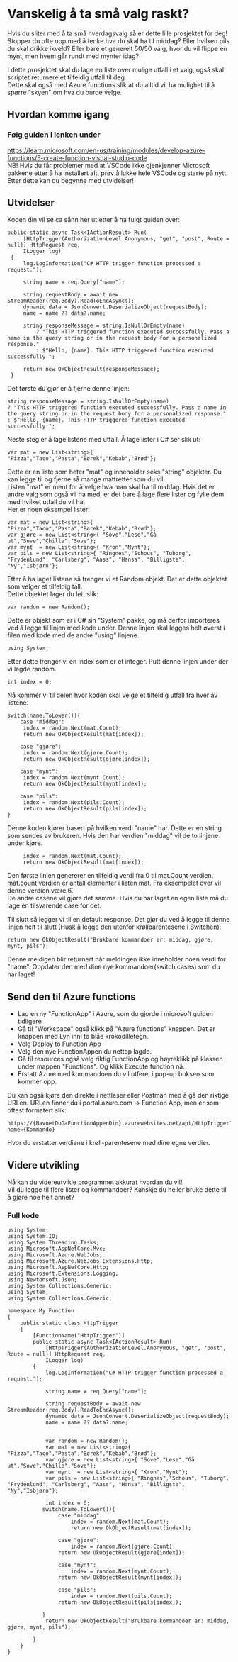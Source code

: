# Vanskelig å ta små valg raskt?
Hvis du sliter med å ta små hverdagsvalg så er dette lille prosjektet for deg!  
Stopper du ofte opp med å tenke hva du skal ha til middag? Eller hvilken pils du skal drikke ikveld? Eller bare et generelt 50/50 valg, hvor du vil flippe en mynt, men hvem går rundt med mynter idag?  
  
I dette prosjektet skal du lage en liste over mulige utfall i et valg, også skal scriptet returnere et tilfeldig utfall til deg.  
Dette skal også med Azure functions slik at du alltid vil ha mulighet til å spørre "skyen" om hva du burde velge.

## Hvordan komme igang
### Følg guiden i lenken under
https://learn.microsoft.com/en-us/training/modules/develop-azure-functions/5-create-function-visual-studio-code  
NB! Hvis du får problemer med at VSCode ikke gjenkjenner Microsoft pakkene etter å ha installert alt, prøv å lukke hele VSCode og starte på nytt.  
Etter dette kan du begynne med utvidelser!

## Utvidelser
Koden din vil se ca sånn her ut etter å ha fulgt guiden over: 
```
public static async Task<IActionResult> Run(
     [HttpTrigger(AuthorizationLevel.Anonymous, "get", "post", Route = null)] HttpRequest req,
     ILogger log)
 {
     log.LogInformation("C# HTTP trigger function processed a request.");

     string name = req.Query["name"];

     string requestBody = await new StreamReader(req.Body).ReadToEndAsync();
     dynamic data = JsonConvert.DeserializeObject(requestBody);
     name = name ?? data?.name;

     string responseMessage = string.IsNullOrEmpty(name)
         ? "This HTTP triggered function executed successfully. Pass a name in the query string or in the request body for a personalized response."
         : $"Hello, {name}. This HTTP triggered function executed successfully.";

     return new OkObjectResult(responseMessage);
 }

```
Det første du gjør er å fjerne denne linjen:
``` 
string responseMessage = string.IsNullOrEmpty(name)
? "This HTTP triggered function executed successfully. Pass a name in the query string or in the request body for a personalized response."
: $"Hello, {name}. This HTTP triggered function executed successfully.";
```

Neste steg er å lage listene med utfall. Å lage lister i C# ser slik ut:
```
var mat = new List<string>{ "Pizza","Taco","Pasta","Børek","Kebab","Brød"};          
```
Dette er en liste som heter "mat" og inneholder seks "string" objekter.
Du kan legge til og fjerne så mange mattretter som du vil.  
Listen "mat" er ment for å velge hva man skal ha til middag. Hvis det er andre valg som også vil ha med, er det bare å lage flere lister og fylle dem med hvilket utfall du vil ha.  
Her er noen eksempel lister:
```
var mat = new List<string>{ "Pizza","Taco","Pasta","Børek","Kebab","Brød"};
var gjøre = new List<string>{ "Sove","Lese","Gå ut","Sove","Chille","Sove"};
var mynt  = new List<string>{ "Kron","Mynt"};
var pils = new List<string>{ "Ringnes","Schous", "Tuborg", "Frydenlund", "Carlsberg", "Aass", "Hansa", "Billigste", "Ny","Isbjørn"};
```
Etter å ha laget listene så trenger vi et Random objekt. Det er dette objektet som velger et tilfeldig tall.  
Dette objektet lager du lett slik:
```
var random = new Random();
```
Dette er objekt som er i C# sin "System" pakke, og må derfor importeres ved å legge til linjen med kode under. Denne linjen skal legges helt øverst i filen med kode med de andre "using" linjene.
```
using System;
```
Etter dette trenger vi en index som er et integer. Putt denne linjen under der vi lagde random.
```
int index = 0;
```
Nå kommer vi til delen hvor koden skal velge et tilfeldig utfall fra hver av listene.

```
switch(name.ToLower()){
    case "middag":
     index = random.Next(mat.Count);
     return new OkObjectResult(mat[index]);

    case "gjøre":
     index = random.Next(gjøre.Count);
     return new OkObjectResult(gjøre[index]);

    case "mynt":
     index = random.Next(mynt.Count);
     return new OkObjectResult(mynt[index]);

    case "pils":
     index = random.Next(pils.Count);
     return new OkObjectResult(pils[index]);                
}
```
Denne koden kjører basert på hvilken verdi "name" har. Dette er en string som sendes av brukeren. Hvis den har verdien "middag" vil de to linjene under kjøre.
``` 
     index = random.Next(mat.Count);
     return new OkObjectResult(mat[index]);
```
Den første linjen genererer en tilfeldig verdi fra 0 til mat.Count verdien. mat.count verdien er antall elementer i listen mat. Fra eksempelet over vil denne verdien være 6.  
De andre casene vil gjøre det samme. Hvis du har laget en egen liste må du lage en tilsvarende case for det.

Til slutt så legger vi til en default response. Det gjør du ved å legge til denne linjen helt til slutt (Husk å legge den utenfor krøllparentesene i Switchen):

```
return new OkObjectResult("Brukbare kommandoer er: middag, gjøre, mynt, pils");
```
Denne meldigen blir returnert når meldingen ikke inneholder noen verdi for "name". Oppdater den med dine nye kommandoer(switch cases) som du har laget!  

## Send den til Azure functions
- Lag en ny "FunctionApp" i Azure, som du gjorde i microsoft guiden tidligere
- Gå til "Workspace" også klikk på "Azure functions" knappen. Det er knappen med Lyn inni to blåe krokodilletegn.
- Velg Deploy to Function App
- Velg den nye FunctionAppen du nettop lagde.
- Gå til resources også velg riktig FunctionApp og høyreklikk på klassen under mappen "Functions". Og klikk Execute function nå.
- Erstatt Azure med kommandoen du vil utføre, i pop-up boksen som kommer opp.

Du kan også kjøre den direkte i nettleser eller Postman med å gå den riktige URLen. URLen finner du i portal.azure.com -> Function App, men er som oftest formatert slik:

```
https://{NavnetDuGaFunctionAppenDin}.azurewebsites.net/api/HttpTrigger?name={Kommando}
```
Hvor du erstatter verdiene i krøll-parentesene med dine egne verdier.

## Videre utvikling
Nå kan du videreutvikle programmet akkurat hvordan du vil!  
Vil du legge til flere lister og kommandoer? Kanskje du heller bruke dette til å gjøre noe helt annet? 
  


### Full kode
```
using System;
using System.IO;
using System.Threading.Tasks;
using Microsoft.AspNetCore.Mvc;
using Microsoft.Azure.WebJobs;
using Microsoft.Azure.WebJobs.Extensions.Http;
using Microsoft.AspNetCore.Http;
using Microsoft.Extensions.Logging;
using Newtonsoft.Json;
using System.Collections.Generic;
using System;
using System.Collections.Generic;

namespace My.Function
{
    public static class HttpTrigger
    {
        [FunctionName("HttpTrigger")]
        public static async Task<IActionResult> Run(
            [HttpTrigger(AuthorizationLevel.Anonymous, "get", "post", Route = null)] HttpRequest req,
            ILogger log)
        {
            log.LogInformation("C# HTTP trigger function processed a request.");

            string name = req.Query["name"];

            string requestBody = await new StreamReader(req.Body).ReadToEndAsync();
            dynamic data = JsonConvert.DeserializeObject(requestBody);
            name = name ?? data?.name;


            var random = new Random();
            var mat = new List<string>{ "Pizza","Taco","Pasta","Børek","Kebab","Brød"};
            var gjøre = new List<string>{ "Sove","Lese","Gå ut","Sove","Chille","Sove"};
            var mynt  = new List<string>{ "Kron","Mynt"};
            var pils = new List<string>{ "Ringnes","Schous", "Tuborg", "Frydenlund", "Carlsberg", "Aass", "Hansa", "Billigste", "Ny","Isbjørn"};
            
            int index = 0;
           switch(name.ToLower()){
                case "middag":
                    index = random.Next(mat.Count);
                    return new OkObjectResult(mat[index]);

                case "gjøre":
                    index = random.Next(gjøre.Count);
                return new OkObjectResult(gjøre[index]);

                case "mynt":
                    index = random.Next(mynt.Count);
                return new OkObjectResult(mynt[index]);

                case "pils":
                    index = random.Next(pils.Count);
                return new OkObjectResult(pils[index]);                

           }
            return new OkObjectResult("Brukbare kommandoer er: middag, gjøre, mynt, pils");

        }
    }
}

```
